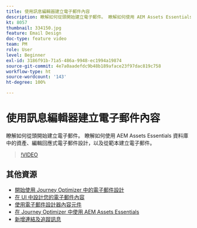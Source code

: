 ```yaml
---
title: 使用訊息編輯器建立電子郵件內容
description: 瞭解如何從頭開始建立電子郵件。 瞭解如何使用 AEM Assets Essentials 資料庫中的資產、編輯回應式電子郵件設計，以及從範本建立電子郵件。
kt: 8057
thumbnail: 334150.jpg
feature: Email Design
doc-type: feature video
team: PM
role: User
level: Beginner
exl-id: 3186f91b-71a5-486a-9948-ec1994a19874
source-git-commit: 4e7a0aadefdc9b48b189aface23f97dac819c758
workflow-type: ht
source-wordcount: '143'
ht-degree: 100%

---
```


# 使用訊息編輯器建立電子郵件內容

瞭解如何從頭開始建立電子郵件。 瞭解如何使用 AEM Assets Essentials 資料庫中的資產、編輯回應式電子郵件設計，以及從範本建立電子郵件。

>[!VIDEO](https://video.tv.adobe.com/v/334150?quality=12)

## 其他資源

* [開始使用 Journey Optimizer 中的電子郵件設計](https://experienceleague.adobe.com/docs/journey-optimizer/using/create-messages/email-designer/design-emails.html?lang=zh-Hant)
* [在 UI 中設計您的電子郵件內容](https://experienceleague.adobe.com/docs/journey-optimizer/using/create-messages/email-designer/create-email-content.html?lang=zh-Hant)
* [使用電子郵件設計器內容元件](https://experienceleague.adobe.com/docs/journey-optimizer/using/create-messages/email-designer/content-components.html?lang=zh-Hant)
* [在 Journey Optimizer 中使用 AEM Assets Essentials](https://experienceleague.adobe.com/docs/journey-optimizer/using/create-messages/assets-essentials.html?lang=zh-Hant)
* [新增連結及追蹤訊息](https://experienceleague.adobe.com/docs/journey-optimizer/using/create-messages/message-tracking.html?lang=zh-Hant)
